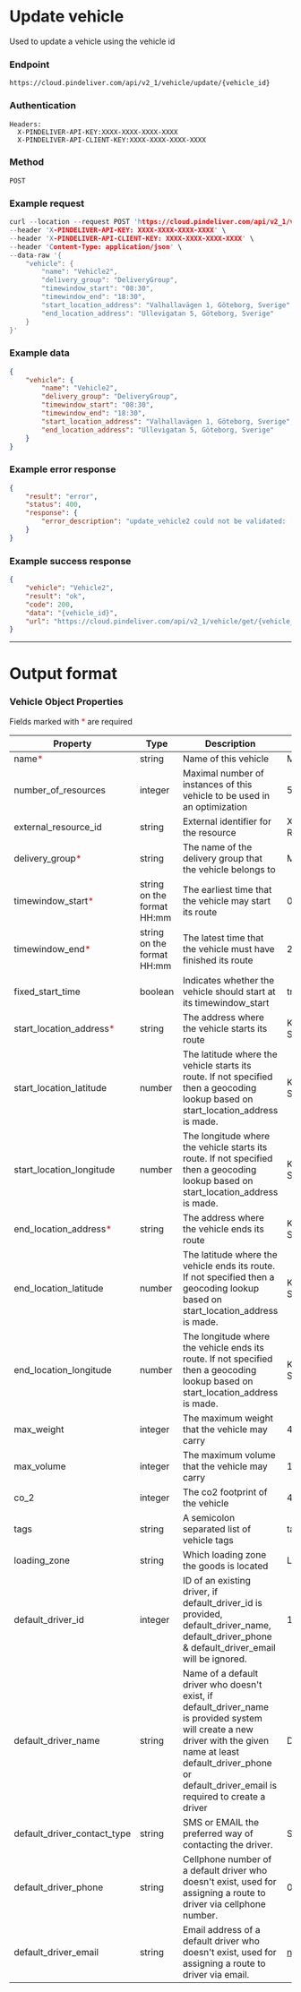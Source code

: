 # Update vehicle

Used to update a vehicle using the vehicle id

### Endpoint
```
https://cloud.pindeliver.com/api/v2_1/vehicle/update/{vehicle_id}
```

### Authentication
```
Headers:
  X-PINDELIVER-API-KEY:XXXX-XXXX-XXXX-XXXX
  X-PINDELIVER-API-CLIENT-KEY:XXXX-XXXX-XXXX-XXXX
```

### Method
```
POST
```

### Example request
```C
curl --location --request POST 'https://cloud.pindeliver.com/api/v2_1/vehicle/update/{vehicle_id}' \
--header 'X-PINDELIVER-API-KEY: XXXX-XXXX-XXXX-XXXX' \
--header 'X-PINDELIVER-API-CLIENT-KEY: XXXX-XXXX-XXXX-XXXX' \
--header 'Content-Type: application/json' \
--data-raw '{
    "vehicle": {
        "name": "Vehicle2",
        "delivery_group": "DeliveryGroup",
        "timewindow_start": "08:30",
        "timewindow_end": "18:30",
        "start_location_address": "Valhallavägen 1, Göteborg, Sverige",
        "end_location_address": "Ullevigatan 5, Göteborg, Sverige"
    }
}'
```

### Example data
```JSON
{
    "vehicle": {
        "name": "Vehicle2",
        "delivery_group": "DeliveryGroup",
        "timewindow_start": "08:30",
        "timewindow_end": "18:30",
        "start_location_address": "Valhallavägen 1, Göteborg, Sverige",
        "end_location_address": "Ullevigatan 5, Göteborg, Sverige"
    }
}
```

### Example error response
```JSON
{
    "result": "error",
    "status": 400,
    "response": {
        "error_description": "update_vehicle2 could not be validated: [vehicle.delivery_group] The property delivery_group is required"
    }
}
```

### Example success response
```JSON
{
    "vehicle": "Vehicle2",
    "result": "ok",
    "code": 200,
    "data": "{vehicle_id}",
    "url": "https://cloud.pindeliver.com/api/v2_1/vehicle/get/{vehicle_id}"
}
```

---

# Output format

### Vehicle Object Properties

  Fields marked with <font color='red'>*</font> are required

|Property              |Type     |Description          |Example      |Default  |    
|-------------------|-----------------|---------------------|-------------|---------|
|name<font color='red'>*</font>             |string           |Name of this vehicle |My Van       |         |
|number_of_resources|integer|Maximal number of instances of this vehicle to be used in an optimization|5|1|
|external_resource_id|string|External identifier for the resource|X-COMPANY-RESOURCE-ID|NULL|
|delivery_group<font color='red'>*</font>|string|The name of the delivery group that the vehicle belongs to|My Delivery Group|
|timewindow_start<font color='red'>*</font>|string on the format HH:mm|The earliest time that the vehicle may start its route|08:00|
|timewindow_end<font color='red'>*</font>|string on the format HH:mm|The latest time that the vehicle must have finished its route|21:00|
|fixed_start_time|boolean|Indicates whether the vehicle should start at its timewindow_start|true or false	false|
|start_location_address<font color='red'>*</font>|string|The address where the vehicle starts its route|Kungsgatan 3, Stockholm, Sverige|
|start_location_latitude|number|The latitude where the vehicle starts its route. If not specified then a geocoding lookup based on start_location_address is made.|Kungsgatan 3, Stockholm, Sverige|
|start_location_longitude|number|The longitude where the vehicle starts its route. If not specified then a geocoding lookup based on start_location_address is made.|Kungsgatan 3, Stockholm, Sverige|
|end_location_address<font color='red'>*</font>|string|The address where the vehicle ends its route|Kungsgatan 3, Stockholm, Sverige|
|end_location_latitude|number|The latitude where the vehicle ends its route. If not specified then a geocoding lookup based on start_location_address is made.|Kungsgatan 3, Stockholm, Sverige|
|end_location_longitude|number|The longitude where the vehicle ends its route. If not specified then a geocoding lookup based on start_location_address is made.|Kungsgatan 3, Stockholm, Sverige|
|max_weight|integer|The maximum weight that the vehicle may carry|400|0|
|max_volume|integer|The maximum volume that the vehicle may carry|150|0|
|co_2|integer|The co2 footprint of the vehicle|44|null|
|tags|string|A semicolon separated list of vehicle tags|tag1;tag2|
|loading_zone|string|Which loading zone the goods is located|Loading zone A|
|default_driver_id|integer|ID of an existing driver, if default_driver_id is provided, default_driver_name, default_driver_phone & default_driver_email will be ignored.|1337|NULL|
|default_driver_name|string|Name of a default driver who doesn't exist, if default_driver_name is provided system will create a new driver with the given name at least default_driver_phone or default_driver_email is required to create a driver|Driver Name|NULL|
|default_driver_contact_type|string|SMS or EMAIL the preferred way of contacting the driver.|SMS|
|default_driver_phone|string|Cellphone number of a default driver who doesn't exist, used for assigning a route to driver via cellphone number.|0701-12 34 56|NULL|
|default_driver_email|string|Email address of a default driver who doesn't exist, used for assigning a route to driver via email.|name@example.com|NULL|
